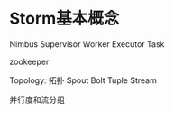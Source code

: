 # Storm基本概念



Nimbus
Supervisor
Worker
Executor
Task

zookeeper

Topology: 拓扑
Spout
Bolt
Tuple
Stream

并行度和流分组




